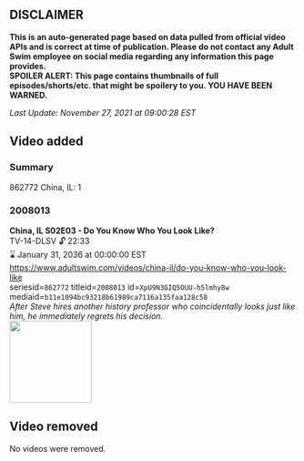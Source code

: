 ## DISCLAIMER
**This is an auto-generated page based on data pulled from official video APIs and is correct at time of publication. Please do not contact any Adult Swim employee on social media regarding any information this page provides.**  
**SPOILER ALERT: This page contains thumbnails of full episodes/shorts/etc. that might be spoilery to you. YOU HAVE BEEN WARNED.**  

_Last Update: November 27, 2021 at 09:00:28 EST_
## Video added
### Summary
862772 China, IL: 1  
### 2008013
**China, IL S02E03 - Do You Know Who You Look Like?**  
TV-14-DLSV 🔓 22:33  
⌛ January 31, 2036 at 00:00:00 EST  
https://www.adultswim.com/videos/china-il/do-you-know-who-you-look-like  
seriesid=`862772` titleid=`2008013` id=`XpU9N3GIQ5OUU-h5lmhy8w` mediaid=`b11e1094bc93218b61989ca7116a135faa128c58`  
_After Steve hires another history professor who coincidentally looks just like him, he immediately regrets his decision._  
<a href="https://media.cdn.adultswim.com/uploads/20200302/thumbnails/2_20321642441-chinail_013_dup_20130913.jpg"><img src="https://media.cdn.adultswim.com/uploads/20200302/thumbnails/2_20321642441-chinail_013_dup_20130913.jpg" height="144px" /></a>
## Video removed
No videos were removed.  
